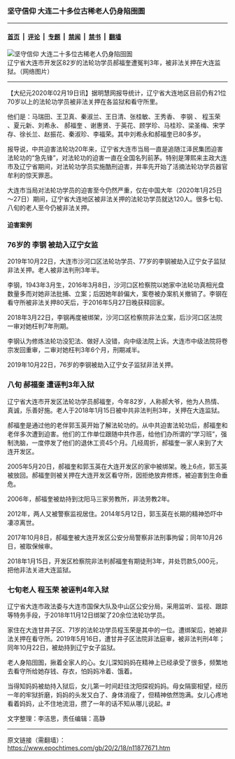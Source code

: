 ### 坚守信仰 大连二十多位古稀老人仍身陷囹圄

---

#### [首页](../../../..?n11877671) &nbsp;|&nbsp; [评论](../../../../../epoch-comment?n11877671) &nbsp;|&nbsp; [专题](../../../../../epoch-special?n11877671) &nbsp;|&nbsp; [禁闻](../../../../../epoch-news?n11877671) &nbsp;|&nbsp; [禁书](../../../../../books?n11877671) &nbsp;|&nbsp; [翻墙](https://github.com/gfw-breaker/nogfw/blob/master/README.md?n11877671)


<div><img alt="坚守信仰 大连二十多位古稀老人仍身陷囹圄" class="attachment-djy_600_400 size-djy_600_400 wp-post-image" src="https://i.epochtimes.com/assets/uploads/2020/02/unnamed_Fotor.jpg"/>
<div class="caption">
 辽宁省大连市开发区82岁的法轮功学员郝福奎遭冤判3年，被非法关押在大连监狱。（网络图片）
</div></div><hr/><div class="post_content" id="artbody" itemprop="articleBody">
 <!-- article content begin -->
 <p>
  【大纪元2020年02月19日讯】据明慧网报导统计，辽宁省大连地区目前仍有21位70岁以上的法轮功学员被非法关押在各监狱和看守所里。
 </p>
 <p>
  他们是：马瑞田、王卫真、秦淑兰、王日清、张桂敏、王秀香、
  <ok href="https://www.epochtimes.com/gb/tag/%E6%9D%8E%E9%92%A2.html">
   李钢
  </ok>
  、
  <ok href="https://www.epochtimes.com/gb/tag/%E7%A8%8B%E7%8E%89%E8%8D%A3.html">
   程玉荣
  </ok>
  、夏元新、刘希永、
  <ok href="https://www.epochtimes.com/gb/tag/%E9%83%9D%E7%A6%8F%E5%A5%8E.html">
   郝福奎
  </ok>
  、谢惠贤、于英花、顾学珍、马桂珍、梁圣梅、宋学存、徐长兰、赵振花、秦淑珍、李福荣。其中刘希永和郝福奎已80多岁。
 </p>
 <p>
  报导说，中共迫害法轮功20年来，辽宁省大连市当局一直是追随江泽民集团迫害法轮功的“急先锋”，对法轮功的迫害一直在全国名列前茅。特别是薄熙来主政大连市及辽宁省期间，对法轮功学员实施酷刑迫害，并率先开始了活摘法轮功学员器官牟利的惊天罪恶。
 </p>
 <p>
  大连市当局对法轮功学员的迫害至今仍然严重，仅在中国大年（2020年1月25日～27日）期间，辽宁省大连地区被非法关押的法轮功学员就达120人。很多七旬、八旬的老人至今仍被非法关押。
 </p>
 <h4>
  迫害案例
 </h4>
 <h3 class="blue18 title">
  76岁的
  <ok href="https://www.epochtimes.com/gb/tag/%E6%9D%8E%E9%92%A2.html">
   李钢
  </ok>
  被劫入辽宁女监
 </h3>
 <p>
  2019年10月22日，大连市沙河口区法轮功学员、77岁的李钢被劫入辽宁女子监狱非法关押。老人被非法判刑3年半。
 </p>
 <p>
  李钢，1943年3月生，2016年3月8日，沙河口区检察院以她家中法轮功真相光盘数量多而对她非法批捕、立案；后因她年龄偏大，案卷被办案机关撤销了。李钢在看守所被非法关押80天后，于2016年5月27日晚获释回家。
 </p>
 <p>
  2018年3月22日，李钢再度被绑架，沙河口区检察院非法立案，后沙河口区法院一审对她枉判7年刑期。
 </p>
 <p>
  李钢认为修炼法轮功没犯法、做好人没错，向中级法院上诉。大连市中级法院将卷宗发回重审，二审对她枉判3年6个月，刑期减半。
 </p>
 <p>
  2019年10月22日，76岁的李钢被劫入辽宁女子监狱非法关押。
 </p>
 <h3>
  八旬
  <ok href="https://www.epochtimes.com/gb/tag/%E9%83%9D%E7%A6%8F%E5%A5%8E.html">
   郝福奎
  </ok>
  遭诬判3年入狱
 </h3>
 <p>
  辽宁省大连市开发区法轮功学员郝福奎，今年82岁，人称郝大爷，他为人热情、真诚，乐善好施。老人于2018年1月15日被中共非法判刑3年，关押在大连监狱。
 </p>
 <p>
  郝福奎是通过他的老伴郭玉英开始了解法轮功的。从中共迫害法轮功后，郝福奎和老伴多次遭到迫害。他们的工作单位跟随中共作恶，给他们办所谓的“学习班”，强制洗脑，一度停发了他们的退休工资45个月。几经周折，郝福奎一家人来到了大连开发区。
 </p>
 <p>
  2005年5月20日，郝福奎和郭玉英在大连开发区的家中被绑架。晚上6点，郭玉英被放回。郝福奎则被关押在大连开发区看守所，因拒绝放弃修炼，被迫害到生命垂危。
 </p>
 <p>
  2006年，郝福奎被劫持到沈阳马三家劳教所，非法劳教2年。
 </p>
 <p>
  2012年，两人又被警察监视居住。2014年5月12日，郭玉英在长期的精神恐吓中凄凉离世。
 </p>
 <p>
  2017年10月8日，郝福奎被大连开发区公安分局警察非法刑事拘留；同年10月26日，被取保候审。
 </p>
 <p>
  2018年1月15日，开发区检察院非法判郝福奎有期徒刑3年，并处罚款5,000元，把他非法关进大连监狱。
 </p>
 <h3>
  七旬老人
  <ok href="https://www.epochtimes.com/gb/tag/%E7%A8%8B%E7%8E%89%E8%8D%A3.html">
   程玉荣
  </ok>
  被诬判4年入狱
 </h3>
 <p>
  辽宁省大连市政法委与大连市国保大队及中山区公安分局，采用监听、监视、跟踪等特务手段，于2018年11月12日绑架了20余位法轮功学员。
 </p>
 <p>
  家住在大连甘井子区、71岁的法轮功学员程玉荣是其中的一位。遭绑架后，她被非法关押在看守所。2019年5月16日，遭甘井子区法院非法庭审，被非法判刑4年；同年10月22日，被劫持到辽宁女子监狱。
 </p>
 <p>
  老人身陷囹圄，揪着全家人的心。女儿深知妈妈在精神上已经承受了很多，频繁地去看守所给她存钱、存衣，怕妈妈冷着、饿着。
 </p>
 <p>
  当得知妈妈被劫持入狱后，女儿第一时间赶往沈阳探视妈妈。母女隔窗相望，经历一年的牢狱折磨，妈妈的头发又白了、身体消瘦了，但精神依然饱满。女儿心疼地看着妈妈，止不住地流泪，攒了一年的话不知从哪儿说起。#
 </p>
 <p>
  文字整理：李洁思，责任编辑：高静
 </p>
 <!-- article content end -->
 <div id="below_article_ad">
 </div>
</div>


---

原文链接（需翻墙）：https://www.epochtimes.com/gb/20/2/18/n11877671.htm